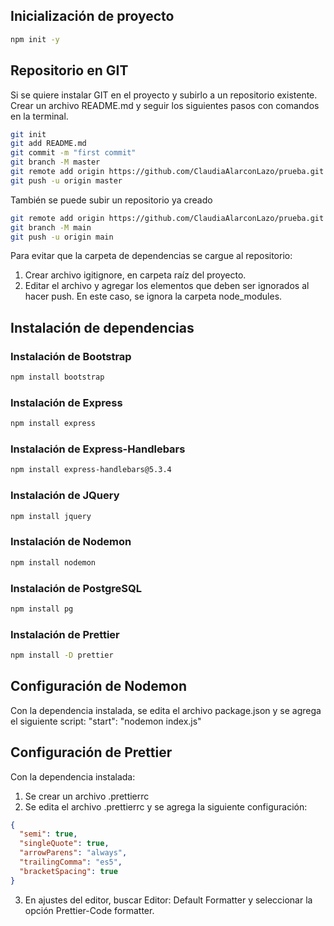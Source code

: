 ## Inicialización de proyecto
```bash
npm init -y
```

## Repositorio en GIT
Si se quiere instalar GIT en el proyecto y subirlo a un repositorio existente.
Crear un archivo README.md y seguir los siguientes pasos con comandos en la terminal.

```bash
git init
git add README.md
git commit -m "first commit"
git branch -M master
git remote add origin https://github.com/ClaudiaAlarconLazo/prueba.git
git push -u origin master
```


También se puede subir un repositorio ya creado
```bash
git remote add origin https://github.com/ClaudiaAlarconLazo/prueba.git
git branch -M main
git push -u origin main
```

Para evitar que la carpeta de dependencias se cargue al repositorio:
1. Crear archivo igitignore, en carpeta raíz del proyecto.
2. Editar el archivo y agregar los elementos que deben ser ignorados al hacer push. En este caso, se ignora la carpeta node_modules.


## Instalación de dependencias

### Instalación de Bootstrap
```bash
npm install bootstrap
```

### Instalación de Express
```bash
npm install express
```

### Instalación de Express-Handlebars
```bash
npm install express-handlebars@5.3.4
```

### Instalación de JQuery
```bash
npm install jquery
```

### Instalación de Nodemon
```bash
npm install nodemon
```

### Instalación de PostgreSQL
```bash
npm install pg
```

### Instalación de Prettier
```bash
npm install -D prettier
```

## Configuración de Nodemon
Con la dependencia instalada, se edita el archivo package.json y se agrega el siguiente script:
"start": "nodemon index.js"


## Configuración de Prettier
Con la dependencia instalada:
1. Se crear un archivo .prettierrc
2. Se edita el archivo .prettierrc y se agrega la siguiente configuración:
```json
{
  "semi": true,
  "singleQuote": true,
  "arrowParens": "always",
  "trailingComma": "es5",
  "bracketSpacing": true
}
```
3. En ajustes del editor, buscar Editor: Default Formatter y seleccionar la opción Prettier-Code formatter.


